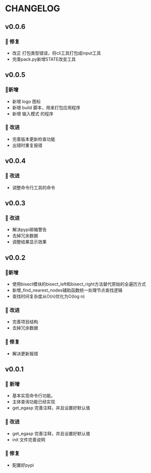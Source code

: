 <!--
 *  =======================================================================
 *  ·······································································
 *  ·······································································
 *  ····Y88b···d88P················888b·····d888·d8b·······················
 *  ·····Y88b·d88P·················8888b···d8888·Y8P·······················
 *  ······Y88o88P··················88888b·d88888···························
 *  ·······Y888P··8888b···88888b···888Y88888P888·888·88888b·····d88b·······
 *  ········888······"88b·888·"88b·888·Y888P·888·888·888·"88b·d88P"88b·····
 *  ········888···d888888·888··888·888··Y8P··888·888·888··888·888··888·····
 *  ········888··888··888·888··888·888···"···888·888·888··888·Y88b·888·····
 *  ········888··"Y888888·888··888·888·······888·888·888··888··"Y88888·····
 *  ·······························································888·····
 *  ··························································Y8b·d88P·····
 *  ···························································"Y88P"······
 *  ·······································································
 *  =======================================================================
 * 
 *  -----------------------------------------------------------------------
 * Author       : 焱铭
 * Date         : 2025-04-24 12:30:56 +0800
 * LastEditTime : 2025-04-29 13:59:57 +0800
 * Github       : https://github.com/YanMing-lxb/
 * FilePath     : /EG-ASP/CHANGELOG.md
 * Description  : 
 *  -----------------------------------------------------------------------
 -->

# CHANGELOG

<!-- ### 新增功能
- 添加了对新文件格式的支持。
- 增加了自动保存功能，防止数据丢失。

### 改进
- 优化了代码结构，提升了运行效率。
- 改进了用户界面，使其更加直观易用。

### 修复
- 修复了在特定情况下程序崩溃的问题。
- 修正了若干已知的bug。

### 其他
- 新增 CHANGELOG.md 文件，用于记录版本更新日志。
 -->


## v0.0.6

### 🐛 修复

- 改正 打包类型错误，将cli工具打包成input工具
- 完善pack.py新增STATE改变工具

## v0.0.5

### 🎉新增

- 新增 logo 图标
- 新增 build 脚本，用来打包应用程序
- 新增 输入模式 的程序

### 🚀 改进

- 完善版本更新检查功能
- 出错时重复报错

## v0.0.4

### 🚀 改进

- 调整命令行工具的命令

## v0.0.3

### 🚀 改进

- 解决pypi邮箱警告
- 去掉冗余数据
- 调整结果显示效果


## v0.0.2

### 🎉新增

- 使用bisect模块的bisect_left和bisect_right方法替代原始的全遍历方式
- 新增_find_nearest_nodes辅助函数统一处理节点查找逻辑
- 查找时间复杂度从O(n)优化为O(log n)

### 🚀 改进

- 完善项目结构
- 去掉冗余数据

### 🐛 修复

- 解决更新报错

## v0.0.1

### 🎉 新增

- 基本实现命令行功能。
- 主体查询功能已经实现
- get_egasp 完善注释，并且设置好默认值

### 🚀 改进

- get_egasp 完善注释，并且设置好默认值
- init 文件完善说明

### 🐛 修复

- 配置好pypi
